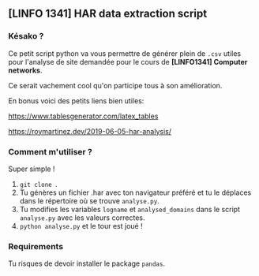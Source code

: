## [LINFO 1341] HAR data extraction script

### Késako ?
Ce petit script python va vous permettre de générer plein de `.csv` utiles pour l'analyse de site demandée pour le cours de **[LINFO1341] Computer networks**.

Ce serait vachement cool qu'on participe tous à son amélioration.

En bonus voici des petits liens bien utiles:

https://www.tablesgenerator.com/latex_tables

https://roymartinez.dev/2019-06-05-har-analysis/

### Comment m'utiliser ?
Super simple !
1. `git clone `.
2. Tu génères un fichier .har avec ton navigateur préféré et tu le déplaces dans le répertoire où se trouve `analyse.py`.
3. Tu modifies les variables `logname` et `analysed_domains` dans le script `analyse.py` avec les valeurs correctes.
4. `python analyse.py` et le tour est joué !

### Requirements
Tu risques de devoir installer le package `pandas`.
